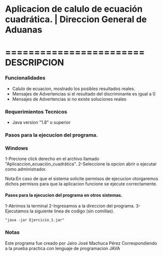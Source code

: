 # Aplicacion de calulo de ecuación cuadrática. | Direccion General de Aduanas
========================
    DESCRIPCION     
========================
### Funcionalidades
- Calulo de ecuacion, mostrado los posibles resultados reales.
- Mensajes de Advertencias si el resultado del discriminante es igual a 0
- Mensajes de Advertencias si no existe soluciones reales

### Requerimientos Tecnicos

* Java version "1.8" o superior


### Pasos para la ejecucion del programa.
### Windows 
1-Precione click derecho en el archivo llamado "Aplicaccion_ecuación_cuadrática".
2-Seleccione la opcion abrir o ejecutar como administrador.

Nota:En caso de que el sistema solicite permisos de ejecucion otorgaremos
dichos permisos para que la aplicacion funcione se ejecute correctamente.

#### Pasos para la ejecucion del programa en otros sistemas.
1-Abrimos la terminal
2-Ingresamos a la direccion del programa.
3-Ejecutamos la siguiente linea de codigo (sin comillas).

    "java -jar Ejercicio_1.jar"

### Notas 
Este programa fue creado por Jairo José Machuca Pérez
Correspondiendo a la prueba practica con lenguaje de programacion JAVA 




